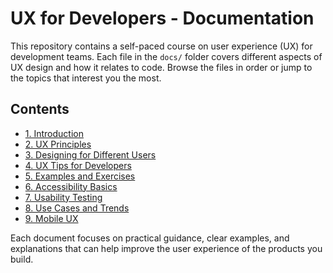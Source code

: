 # UX for Developers - Documentation

This repository contains a self-paced course on user experience (UX) for development teams. Each file in the `docs/` folder covers different aspects of UX design and how it relates to code. Browse the files in order or jump to the topics that interest you the most.

## Contents

- [1. Introduction](introduction.md)
- [2. UX Principles](principles.md)
- [3. Designing for Different Users](user-groups.md)
- [4. UX Tips for Developers](dev-tips.md)
- [5. Examples and Exercises](examples.md)
- [6. Accessibility Basics](accessibility.md)
- [7. Usability Testing](usability-testing.md)
- [8. Use Cases and Trends](use-cases.md)
- [9. Mobile UX](mobile.md)

Each document focuses on practical guidance, clear examples, and explanations that can help improve the user experience of the products you build.
